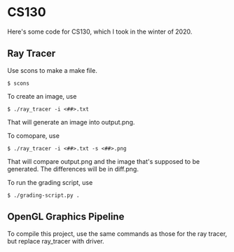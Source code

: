 # CS130
Here's some code for CS130, which I took in the winter of 2020.

## Ray Tracer
Use scons to make a make file.
```
$ scons
```
To create an image, use
```
$ ./ray_tracer -i <##>.txt
```
That will generate an image into output.png.

To comopare, use
```
$ ./ray_tracer -i <##>.txt -s <##>.png
```
That will compare output.png and the image that's supposed to be generated. The differences will be in diff.png.

To run the grading script, use
```
$ ./grading-script.py .
```

## OpenGL Graphics Pipeline
To compile this project, use the same commands as those for the ray tracer, but replace ray_tracer with driver.
